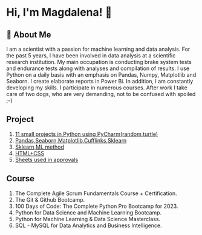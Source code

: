 # Hi, I'm Magdalena! 👋

## 🚀 About Me
<p>I am a scientist with a passion for machine learning and data analysis.
For the past 5 years, I have been involved in data analysis at a scientific research institution. My main occupation is conducting brake system tests and endurance tests along with analyses and compilation of results. I use Python on a daily basis with an emphasis on Pandas, Numpy, Matplotlib and Seaborn. I create elaborate reports in Power Bi. In addition, I am constantly developing my skills. I participate in numerous courses. After work I take care of two dogs, who are very demanding, not to be confused with spoiled ;-) </p>

## Project 
<ol>
  <li><a href="https://github.com/ChojdiMag/python_project">11 small projects in Python using PyCharm(random,turtle)</a></li>
  <li><a href="https://github.com/ChojdiMag/pandas-seaborn-matplot-numpy">Pandas,Seaborn,Matplotlib,Cufflinks,Sklearn</a></li>
  <li><a href="https://github.com/ChojdiMag/machine-learning">Sklearn,ML method</a></li>
  <li><a href="https://github.com/ChojdiMag/html-css">HTML+CSS</a></li>
  <li><a href="https://github.com/ChojdiMag/approval-templates">Sheets used in approvals</a></li> 
</ol>


## Course
<ol>
  <li>The Complete Agile Scrum Fundamentals Course + Certification.</li>
  <li>The Git & Github Bootcamp.</li>
  <li>100 Days of Code: The Complete Python Pro Bootcamp for 2023.</li>
  <li>Python for Data Science and Machine Learning Bootcamp.</li>
  <li>Python for Machine Learning & Data Science Masterclass.</li>
  <li>SQL - MySQL for Data Analytics and Business Intelligence.</li>
</ol>




<!--
**ChojdiMag/ChojdiMag** is a ✨ _special_ ✨ repository because its `README.md` (this file) appears on your GitHub profile.

Here are some ideas to get you started:

- 🔭 I’m currently working on ...
- 🌱 I’m currently learning ...
- 👯 I’m looking to collaborate on ...
- 🤔 I’m looking for help with ...
- 💬 Ask me about ...
- 📫 How to reach me: ...
- 😄 Pronouns: ...
- ⚡ Fun fact: ...
-->
